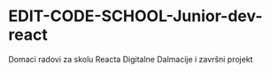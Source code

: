 # EDIT-CODE-SCHOOL-Junior-dev-react
Domaci radovi za skolu Reacta Digitalne Dalmacije i završni projekt
